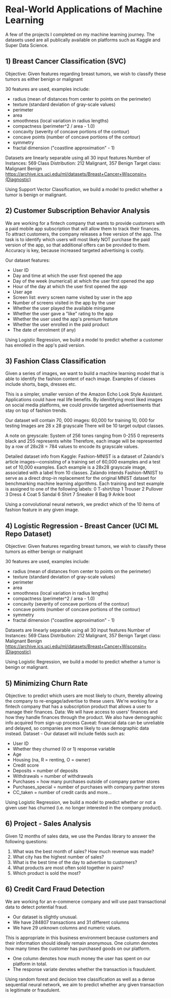 # Real-World Applications of Machine Learning
A few of the projects I completed on my machine learning journey.
The datasets used are all publically available on platforms such as Kaggle and Super Data Science.


## 1) Breast Cancer Classification (SVC)

Objective: Given features regarding breast tumors, we wish to classify these tumors as either benign or malignant

30 features are used, examples include:
- radius (mean of distances from center to points on the perimeter)
- texture (standard deviation of gray-scale values)
- perimeter
- area
- smoothness (local variation in radius lengths)
- compactness (perimeter^2 / area - 1.0)
- concavity (severity of concave portions of the contour)
- concave points (number of concave portions of the contour)
- symmetry
- fractal dimension ("coastline approximation" - 1)

Datasets are linearly separable using all 30 input features Number of Instances: 569 Class Distribution: 212 Malignant, 357 Benign Target class:
Malignant
Benign https://archive.ics.uci.edu/ml/datasets/Breast+Cancer+Wisconsin+(Diagnostic)

Using Support Vector Classification, we build a model to predict whether a tumor is benign or malignant.

## 2) Customer Subscription Behavior Analysis

We are working for a fintech company that wants to provide customers with a paid mobile app subscription that will allow them to track their finances.
To attract customers, the company releases a free version of the app.
The task is to identify which users will most likely NOT purchase the paid version of the app, so that additional offers can be provided to them. Accuracy is key, because increased targeted advertising is costly.

Our dataset features:
- User ID
- Day and time at which the user first opened the app
- Day of the week (numerical) at which the user first opened the app
- Hour of the day at which the user first opened the app
- User age
- Screen list: every screen name visited by user in the app
- Number of screens visited in the app by the user
- Whether the user played the available minigame
- Whether the user gave a "like" rating to the app
- Whether the user used the app's premium feature
- Whether the user enrolled in the paid product
- The date of enrolment (if any)

Using Logistic Regression, we build a model to predict whether a customer has enrolled in the app's paid version.

## 3) Fashion Class Classification

Given a series of images, we want to build a machine learning model that is able to identify the fashion content of each image. Examples of classes include shorts, bags, dresses etc.

This is a simpler, smaller version of the Amazon Echo Look Style Assistant.
Applications could have real life benefits. By idenitifying most liked images on social media platforms, we could provide targeted advertisements that stay on top of fashion trends.

Our dataset will contain 70, 000 images:
60,000 for training
10, 000 for testing
Images are 28 x 28 grayscale
There will be 10 target output classes.

A note on greyscale:
System of 256 tones ranging from 0-255
0 represents black and 255 represents white
Therefore, each image will be represented by a row of 28x28 = 784 values to encode its grayscale values.

Detailed dataset info from Kaggle:
Fashion-MNIST is a dataset of Zalando's article images—consisting of a training set of 60,000 examples and a test set of 10,000 examples. Each example is a 28x28 grayscale image, associated with a label from 10 classes. Zalando intends Fashion-MNIST to serve as a direct drop-in replacement for the original MNIST dataset for benchmarking machine learning algorithms.
Each training and test example is assigned to one of the following labels:
0 T-shirt/top
1 Trouser
2 Pullover
3 Dress
4 Coat
5 Sandal
6 Shirt
7 Sneaker
8 Bag
9 Ankle boot

Using a convolutional neural network, we predict which of the 10 items of fashion feature in any given image.

## 4) Logistic Regression - Breast Cancer (UCI ML Repo Dataset)

Objective: Given features regarding breast tumors, we wish to classify these tumors as either benign or malignant

30 features are used, examples include:
- radius (mean of distances from center to points on the perimeter)
- texture (standard deviation of gray-scale values)
- perimeter
- area
- smoothness (local variation in radius lengths)
- compactness (perimeter^2 / area - 1.0)
- concavity (severity of concave portions of the contour)
- concave points (number of concave portions of the contour)
- symmetry
- fractal dimension ("coastline approximation" - 1)

Datasets are linearly separable using all 30 input features Number of Instances: 569 Class Distribution: 212 Malignant, 357 Benign Target class:
Malignant
Benign https://archive.ics.uci.edu/ml/datasets/Breast+Cancer+Wisconsin+(Diagnostic)

Using Logistic Regression, we build a model to predict whether a tumor is benign or malignant.

## 5) Minimizing Churn Rate

Objective: to predict which users are most likely to churn, thereby allowing the company to re-engage/advertise to these users.
We're working for a fintech company that has a subscription product that allows a user to manage their finances.
Data:
We will have access to users' finances and how they handle finances through the product.
We also have demographic info acquired from sign-up process
Caveat: financial data can be unreliable and delayed, so companies are more likely to use demographic data instead.
Dataset - Our dataset will include fields such as:
- User ID
- Whether they churned (0 or 1) response variable
- Age
- Housing (na, R = renting, O = owner)
- Credit score
- Deposits = number of deposits
- Withdrawals = number of withdrawals
- Purchases = how many purchases outside of company partner stores
- Purchases_special = number of purchases with company partner stores
- CC_taken = number of credit cards
and more...

Using Logistic Regression, we build a model to predict whether or not a given user has churned (i.e. no longer interested in the company product).

## 6) Project - Sales Analysis

Given 12 months of sales data, we use the Pandas library to answer the following questions:
1) What was the best month of sales? How much revenue was made?
2) What city has the highest number of sales?
3) What is the best time of the day to advertise to customers?
4) What products are most often sold together in pairs?
5) Which product is sold the most?

## 6) Credit Card Fraud Detection

We are working for an e-commerce company and will use past transactional data to detect potential fraud.

- Our dataset is slightly unusual. 
- We have 284807 transactions and 31 different columns
- We have 29 unknown columns and numeric values.

This is appropriate in this business environment because customers and their information should ideally remain anonymous. One column denotes how many times the customer has purchased goods on our platform.
- One column denotes how much money the user has spent on our platform in total.
- The response variate denotes whether the transaction is fraudulent.

Using random forest and decision tree classification as well as a dense sequential neural network, we aim to predict whether any given transaction is legitimate or fraudulent.
